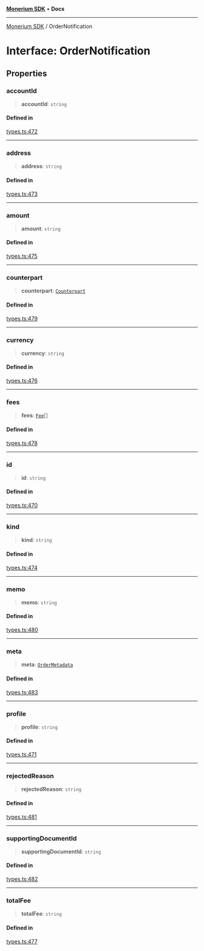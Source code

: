 [**Monerium SDK**](../README.md) • **Docs**

---

[Monerium SDK](../README.md) / OrderNotification

# Interface: OrderNotification

## Properties

### accountId

> **accountId**: `string`

#### Defined in

[types.ts:472](https://github.com/monerium/js-monorepo/blob/132ae6f6b7d189aad355aa9ba25793222c11aea9/packages/sdk/src/types.ts#L472)

---

### address

> **address**: `string`

#### Defined in

[types.ts:473](https://github.com/monerium/js-monorepo/blob/132ae6f6b7d189aad355aa9ba25793222c11aea9/packages/sdk/src/types.ts#L473)

---

### amount

> **amount**: `string`

#### Defined in

[types.ts:475](https://github.com/monerium/js-monorepo/blob/132ae6f6b7d189aad355aa9ba25793222c11aea9/packages/sdk/src/types.ts#L475)

---

### counterpart

> **counterpart**: [`Counterpart`](Counterpart.md)

#### Defined in

[types.ts:479](https://github.com/monerium/js-monorepo/blob/132ae6f6b7d189aad355aa9ba25793222c11aea9/packages/sdk/src/types.ts#L479)

---

### currency

> **currency**: `string`

#### Defined in

[types.ts:476](https://github.com/monerium/js-monorepo/blob/132ae6f6b7d189aad355aa9ba25793222c11aea9/packages/sdk/src/types.ts#L476)

---

### fees

> **fees**: [`Fee`](Fee.md)[]

#### Defined in

[types.ts:478](https://github.com/monerium/js-monorepo/blob/132ae6f6b7d189aad355aa9ba25793222c11aea9/packages/sdk/src/types.ts#L478)

---

### id

> **id**: `string`

#### Defined in

[types.ts:470](https://github.com/monerium/js-monorepo/blob/132ae6f6b7d189aad355aa9ba25793222c11aea9/packages/sdk/src/types.ts#L470)

---

### kind

> **kind**: `string`

#### Defined in

[types.ts:474](https://github.com/monerium/js-monorepo/blob/132ae6f6b7d189aad355aa9ba25793222c11aea9/packages/sdk/src/types.ts#L474)

---

### memo

> **memo**: `string`

#### Defined in

[types.ts:480](https://github.com/monerium/js-monorepo/blob/132ae6f6b7d189aad355aa9ba25793222c11aea9/packages/sdk/src/types.ts#L480)

---

### meta

> **meta**: [`OrderMetadata`](OrderMetadata.md)

#### Defined in

[types.ts:483](https://github.com/monerium/js-monorepo/blob/132ae6f6b7d189aad355aa9ba25793222c11aea9/packages/sdk/src/types.ts#L483)

---

### profile

> **profile**: `string`

#### Defined in

[types.ts:471](https://github.com/monerium/js-monorepo/blob/132ae6f6b7d189aad355aa9ba25793222c11aea9/packages/sdk/src/types.ts#L471)

---

### rejectedReason

> **rejectedReason**: `string`

#### Defined in

[types.ts:481](https://github.com/monerium/js-monorepo/blob/132ae6f6b7d189aad355aa9ba25793222c11aea9/packages/sdk/src/types.ts#L481)

---

### supportingDocumentId

> **supportingDocumentId**: `string`

#### Defined in

[types.ts:482](https://github.com/monerium/js-monorepo/blob/132ae6f6b7d189aad355aa9ba25793222c11aea9/packages/sdk/src/types.ts#L482)

---

### totalFee

> **totalFee**: `string`

#### Defined in

[types.ts:477](https://github.com/monerium/js-monorepo/blob/132ae6f6b7d189aad355aa9ba25793222c11aea9/packages/sdk/src/types.ts#L477)
